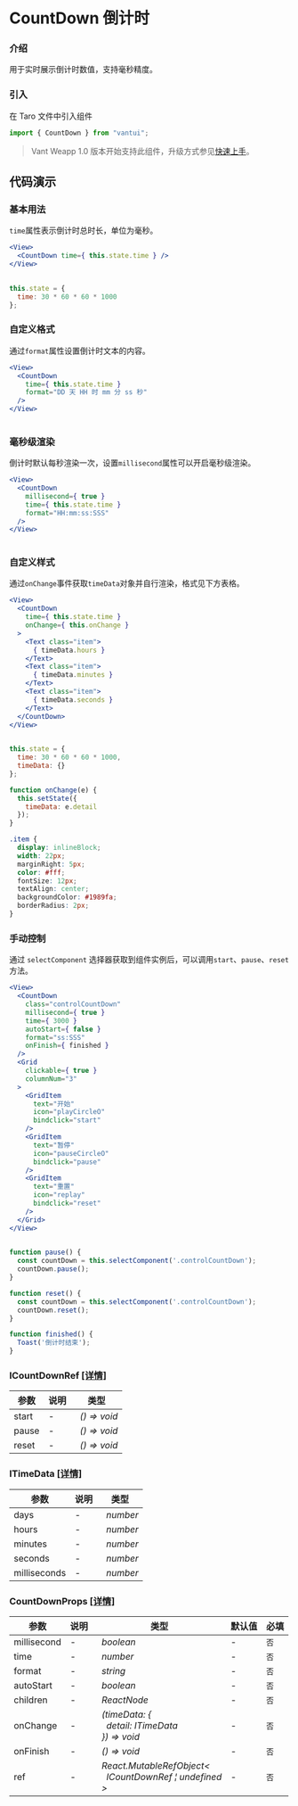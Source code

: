 # CountDown 倒计时

### 介绍

用于实时展示倒计时数值，支持毫秒精度。

### 引入

在 Taro 文件中引入组件

```js
import { CountDown } from "vantui"; 
```

> Vant Weapp 1.0 版本开始支持此组件，升级方式参见[快速上手](#/quickstart)。

## 代码演示

### 基本用法

`time`属性表示倒计时总时长，单位为毫秒。

```jsx
<View>
  <CountDown time={ this.state.time } />
</View>
 
```

```js
this.state = {
  time: 30 * 60 * 60 * 1000
}; 
```

### 自定义格式

通过`format`属性设置倒计时文本的内容。

```jsx
<View>
  <CountDown
    time={ this.state.time }
    format="DD 天 HH 时 mm 分 ss 秒"
  />
</View>
 
```

### 毫秒级渲染

倒计时默认每秒渲染一次，设置`millisecond`属性可以开启毫秒级渲染。

```jsx
<View>
  <CountDown
    millisecond={ true }
    time={ this.state.time }
    format="HH:mm:ss:SSS"
  />
</View>
 
```

### 自定义样式

通过`onChange`事件获取`timeData`对象并自行渲染，格式见下方表格。

```jsx
<View>
  <CountDown
    time={ this.state.time }
    onChange={ this.onChange }
  >
    <Text class="item">
      { timeData.hours }
    </Text>
    <Text class="item">
      { timeData.minutes }
    </Text>
    <Text class="item">
      { timeData.seconds }
    </Text>
  </CountDown>
</View>
 
```

```js
this.state = {
  time: 30 * 60 * 60 * 1000,
  timeData: {}
};

function onChange(e) {
  this.setState({
    timeData: e.detail
  });
} 
```

```css
.item {
  display: inlineBlock;
  width: 22px;
  marginRight: 5px;
  color: #fff;
  fontSize: 12px;
  textAlign: center;
  backgroundColor: #1989fa;
  borderRadius: 2px;
}
```

### 手动控制

通过 `selectComponent` 选择器获取到组件实例后，可以调用`start`、`pause`、`reset`方法。

```jsx
<View>
  <CountDown
    class="controlCountDown"
    millisecond={ true }
    time={ 3000 }
    autoStart={ false }
    format="ss:SSS"
    onFinish={ finished }
  />
  <Grid
    clickable={ true }
    columnNum="3"
  >
    <GridItem
      text="开始"
      icon="playCircleO"
      bindclick="start"
    />
    <GridItem
      text="暂停"
      icon="pauseCircleO"
      bindclick="pause"
    />
    <GridItem
      text="重置"
      icon="replay"
      bindclick="reset"
    />
  </Grid>
</View>
 
```

```js
function pause() {
  const countDown = this.selectComponent('.controlCountDown');
  countDown.pause();
}

function reset() {
  const countDown = this.selectComponent('.controlCountDown');
  countDown.reset();
}

function finished() {
  Toast('倒计时结束');
} 
```
### ICountDownRef [[详情]](https://github.com/AntmJS/vantui/tree/main/packages/vantui/types/count-down.d.ts)   
| 参数 | 说明 | 类型 |
| --- | --- | --- |
| start | - | _&nbsp;&nbsp;()&nbsp;=>&nbsp;void<br/>_ |
| pause | - | _&nbsp;&nbsp;()&nbsp;=>&nbsp;void<br/>_ |
| reset | - | _&nbsp;&nbsp;()&nbsp;=>&nbsp;void<br/>_ |

### ITimeData [[详情]](https://github.com/AntmJS/vantui/tree/main/packages/vantui/types/count-down.d.ts)   
| 参数 | 说明 | 类型 |
| --- | --- | --- |
| days | - | _&nbsp;&nbsp;number<br/>_ |
| hours | - | _&nbsp;&nbsp;number<br/>_ |
| minutes | - | _&nbsp;&nbsp;number<br/>_ |
| seconds | - | _&nbsp;&nbsp;number<br/>_ |
| milliseconds | - | _&nbsp;&nbsp;number<br/>_ |

### CountDownProps [[详情]](https://github.com/AntmJS/vantui/tree/main/packages/vantui/types/count-down.d.ts)   
| 参数 | 说明 | 类型 | 默认值 | 必填 |
| --- | --- | --- | --- | --- |
| millisecond | - | _&nbsp;&nbsp;boolean<br/>_ | - | `否` |
| time | - | _&nbsp;&nbsp;number<br/>_ | - | `否` |
| format | - | _&nbsp;&nbsp;string<br/>_ | - | `否` |
| autoStart | - | _&nbsp;&nbsp;boolean<br/>_ | - | `否` |
| children | - | _&nbsp;&nbsp;ReactNode<br/>_ | - | `否` |
| onChange | - | _&nbsp;&nbsp;(timeData:&nbsp;{<br/>&nbsp;&nbsp;&nbsp;&nbsp;detail:&nbsp;ITimeData<br/>&nbsp;&nbsp;})&nbsp;=>&nbsp;void<br/>_ | - | `否` |
| onFinish | - | _&nbsp;&nbsp;()&nbsp;=>&nbsp;void<br/>_ | - | `否` |
| ref | - | _&nbsp;&nbsp;React.MutableRefObject<<br/>&nbsp;&nbsp;&nbsp;&nbsp;ICountDownRef&nbsp;&brvbar;&nbsp;undefined<br/>&nbsp;&nbsp;><br/>_ | - | `否` |

